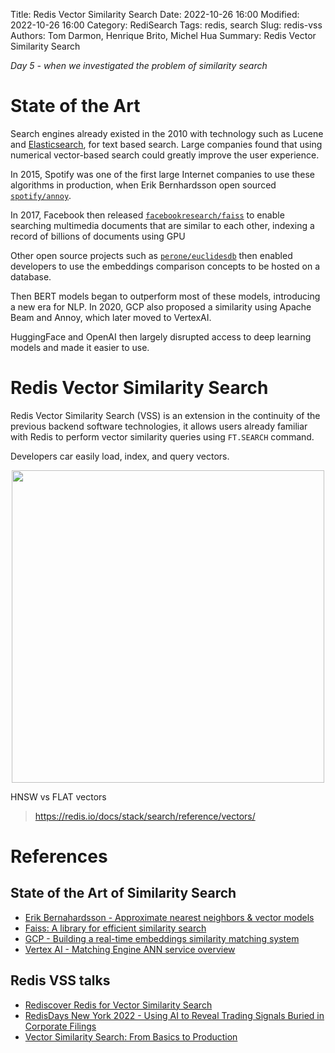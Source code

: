 Title: Redis Vector Similarity Search
Date: 2022-10-26 16:00
Modified: 2022-10-26 16:00
Category: RediSearch
Tags: redis, search
Slug: redis-vss
Authors: Tom Darmon, Henrique Brito, Michel Hua
Summary: Redis Vector Similarity Search

_Day 5 - when we investigated the problem of similarity search_

# State of the Art

Search engines already existed in the 2010 with technology such as Lucene and [Elasticsearch](https://www.elastic.co/elasticsearch/), for text based search. Large companies found that using numerical vector-based search could greatly improve the user experience.

In 2015, Spotify was one of the first large Internet companies to use these algorithms in production, when Erik Bernhardsson open sourced [`spotify/annoy`](https://github.com/spotify/annoy).

In 2017, Facebook then released [`facebookresearch/faiss`](https://github.com/facebookresearch/faiss) to enable searching multimedia documents that are similar to each other, indexing a record of billions of documents using GPU

Other open source projects such as [`perone/euclidesdb`](https://github.com/perone/euclidesdb) then enabled developers to use the embeddings comparison concepts to be hosted on a database.

Then BERT models began to outperform most of these models, introducing a new era for NLP. In 2020, GCP also proposed a similarity using Apache Beam and Annoy, which later moved to VertexAI.

HuggingFace and OpenAI then largely disrupted access to deep learning models and made it easier to use.

# Redis Vector Similarity Search

Redis Vector Similarity Search (VSS) is an extension in the continuity of the previous backend software technologies, it allows users already familiar with Redis to perform vector similarity queries using `FT.SEARCH` command.

Developers car easily load, index, and query vectors.

<div align="center">
    <img src="https://redis.com/wp-content/uploads/2022/05/rediscover-redis-for-vector-similarity-search-similarity-searches-1024x580.png" width=500>
</div>

HNSW vs FLAT vectors
> https://redis.io/docs/stack/search/reference/vectors/

# References

## State of the Art of Similarity Search

- [Erik Bernahardsson - Approximate nearest neighbors & vector models](https://www.slideshare.net/erikbern/approximate-nearest-neighbor-methods-and-vector-models-nyc-ml-meetup)
- [Faiss: A library for efficient similarity search](https://engineering.fb.com/data-infrastructure/faiss-a-library-for-efficient-similarity-search/)
- [GCP - Building a real-time embeddings similarity matching system](https://web.archive.org/web/20210307210915/https://cloud.google.com/solutions/machine-learning/building-real-time-embeddings-similarity-matching-system)
- [Vertex AI - Matching Engine ANN service overview](https://cloud.google.com/vertex-ai/docs/matching-engine/ann-service-overview)

## Redis VSS talks

- [Rediscover Redis for Vector Similarity Search](https://redis.com/blog/rediscover-redis-for-vector-similarity-search/)
- [RedisDays New York 2022 - Using AI to Reveal Trading Signals Buried in Corporate Filings](https://www.youtube.com/watch?v=_Lrbesg4DhY)
- [Vector Similarity Search: From Basics to Production](https://mlops.community/vector-similarity-search-from-basics-to-production/)
